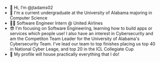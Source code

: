 - 👋 Hi, I’m @jtadams02
- 👀 I'm a current undergraduate at the University of Alabama majoring in Computer Science
- 👨‍✈️ Software Engineer Intern @ United Airlines
- 😎 I'm focusing on Software Engineering, learning how to build apps or services which people use! I also have an interest in Cybersecurity and am the Competiton Team Leader for the University of Alabama's Cybersecurity Team. I've lead our team to top finishes placing us top 40 in National Cyber Leage, and top 20 in the ICL Collegiate Cup
- 🌱 My profile will house practically everything that I do!

<!---
jtadams02/jtadams02 is a ✨ special ✨ repository because its `README.md` (this file) appears on your GitHub profile.
You can click the Preview link to take a look at your changes.
--->
